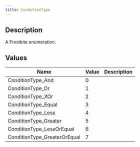 ```yaml
---
title: ConditionType
---
```

## Description

A Frostbite enumeration.

## Values

| Name                          | Value | Description |
| ----------------------------- | ----- | ----------- |
| ConditionType\_And            | 0     |             |
| ConditionType\_Or             | 1     |             |
| ConditionType\_XOr            | 2     |             |
| ConditionType\_Equal          | 3     |             |
| ConditionType\_Less           | 4     |             |
| ConditionType\_Greater        | 5     |             |
| ConditionType\_LessOrEqual    | 6     |             |
| ConditionType\_GreaterOrEqual | 7     |             |
